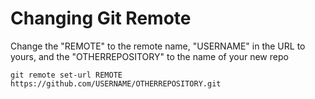 # Changing Git Remote

Change the "REMOTE" to the remote name, "USERNAME" in the URL to yours, and the "OTHERREPOSITORY" to the name of your new repo

`git remote set-url REMOTE https://github.com/USERNAME/OTHERREPOSITORY.git`